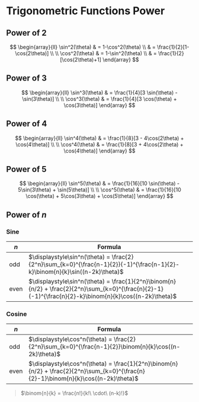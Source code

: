 # Trigonometric Functions Power

## Power of 2

$$
\begin{array}{ll}
\sin^2(\theta) & = 1-\cos^2(\theta)
\\
& = \frac{1}{2}[1-\cos(2\theta)]
\\
\\
\cos^2(\theta) & = 1-\sin^2(\theta)
\\
& = \frac{1}{2}[\cos(2\theta)+1]
\end{array}
$$

## Power of 3

$$
\begin{array}{ll}
\sin^3(\theta) & =
\frac{1}{4}[3 \sin(\theta) - \sin(3\theta)]
\\
\\
\cos^3(\theta) & =
\frac{1}{4}[3 \cos(\theta) + \cos(3\theta)]
\end{array}
$$

## Power of 4

$$
\begin{array}{ll}
\sin^4(\theta) & =
\frac{1}{8}[3 - 4\cos(2\theta) + \cos(4\theta)]
\\
\\
\cos^4(\theta) & =
\frac{1}{8}[3 + 4\cos(2\theta) + \cos(4\theta)]
\end{array}
$$

## Power of 5

$$
\begin{array}{ll}
\sin^5(\theta) & =
\frac{1}{16}[10 \sin(\theta) - 5\sin(3\theta) + \sin(5\theta)]
\\
\\
\cos^5(\theta) & =
\frac{1}{16}[10 \cos(\theta) + 5\cos(3\theta) + \cos(5\theta)]
\end{array}
$$

## Power of $n$

### Sine

| $n$ | Formula |
|--|--|
| odd | $\displaystyle\sin^n(\theta) = \frac{2}{2^n}\sum_{k=0}^{\frac{n-1}{2}}(-1)^{\frac{n-1}{2}-k}\binom{n}{k}\sin((n-2k)\theta)$ |
| even | $\displaystyle\sin^n(\theta) = \frac{1}{2^n}\binom{n}{n/2} + \frac{2}{2^n}\sum_{k=0}^{\frac{n}{2}-1}(-1)^{\frac{n}{2}-k}\binom{n}{k}\cos((n-2k)\theta)$ |

### Cosine

| $n$ | Formula |
|--|--|
| odd | $\displaystyle\cos^n(\theta) = \frac{2}{2^n}\sum_{k=0}^{\frac{n-1}{2}}\binom{n}{k}\cos((n-2k)\theta)$ |
| even | $\displaystyle\cos^n(\theta) = \frac{1}{2^n}\binom{n}{n/2} + \frac{2}{2^n}\sum_{k=0}^{\frac{n}{2}-1}\binom{n}{k}\cos((n-2k)\theta)$ |

> $\binom{n}{k} = \frac{n!}{k!\ \cdot\ (n-k)!}$
